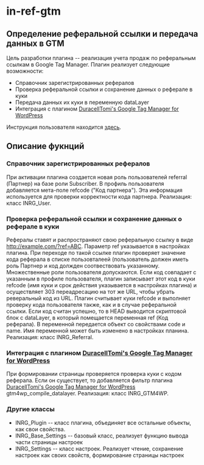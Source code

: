 # in-ref-gtm
## Определение реферальной ссылки и передача данных в GTM

Цель разработки плагина -- реализация учета продаж по реферальным ссылкам в Google Tag Manager. Плагин реализует следующие возможности:
* Справочник зарегистрированных рефералов
* Проверка реферальной ссылки и сохранение данных о реферале в куки
* Передача данных их куки в переменную dataLayer
* Интеграция с плагином [DuracellTomi's Google Tag Manager for WordPress](https://ru.wordpress.org/plugins/duracelltomi-google-tag-manager/)

Инструкция пользователя находится [здесь](USER_MANUAL.md).

## Описание фукнций
### Справочник зарегистрированных рефералов
При активации плагина создается новая роль пользователей referral (Партнер) на базе роли Subscriber. 
В профиль пользователя добавляется мета-поле refcode ("Код партнера"). Эта информация используется для проверки корректности кода партнера.
Реализация: класс INRG_User.

### Проверка реферальной ссылки и сохранение данных о реферале в куки
Рефералы ставят и распространяют свою реферальную ссылку в виде http://example.com/?ref=ABC. Параметр ref указывается в настройках плагина.
При переходе по такой ссылке плагин проверяет значение кода реферала в списке пользовталеей (пользователь должен иметь роль Партнер и код должден соотвествовать указанному. Множественные роли пользователя допускаются. 
Если код совпадает с указанным в профиле пользователя, плагин записывает этот код в куки refcode (имя куки и срок действия указывается в настройках плагина) и осуществляет 303 переадресацию на тот же URL, чтобы убрать реверальный код из URL.
Плагин считывает куки refcode и выполняет проверку кода пользователя также, как и в случае реферальной ссылки. 
Если код считан успешно, то в HEAD выводится скриптовой блок с dataLayer, в который помещается переменная ref (Код реферала). 
В переменной передается объект со свойствами code и name.
Имя переменной может быть изменено в настройках планина. 
Реализация: класс INRG_Referral.

### Интеграция с плагином [DuracellTomi's Google Tag Manager for WordPress](https://ru.wordpress.org/plugins/duracelltomi-google-tag-manager/)
При формировании страницы проверяется проверка куки с кодом реферала. Если он существует, 
то добавляется фильтр плагина [DuracellTomi's Google Tag Manager for WordPress](https://ru.wordpress.org/plugins/duracelltomi-google-tag-manager) 
gtm4wp_compile_datalayer. 
Реализация: класс INRG_GTM4WP.

### Другие классы
* INRG_Plugin -- класс плагина, объединяет все остальные объекты, как свои свойства.
* INRG_Base_Settings -- базовый класс, реализует функцию вывода части страницы настроек
* INRG_Settings -- класс настроек. Реализует чтение, сохранение настроек как своих свойств, формирование страницы настроек

